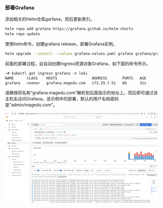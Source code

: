 ### 部署Grafana



添加相关的Helm仓库garfana，而后更新索引。

```bash
helm repo add grafana https://grafana.github.io/helm-charts
helm repo update
```



使用helm命令，创建grafana release，部署Grafana实例。

```bash
helm upgrade --install --values grafana-values.yaml grafana grafana/grafana --namespace loki --create-namespace
```



前面的部署过程，会自动创建Ingress资源对象Grafana，如下面的命令所示。

```
~# kubectl get ingress grafana -n loki
NAME      CLASS    HOSTS                ADDRESS       PORTS   AGE
grafana   <none>   grafana.magedu.com   172.29.7.51   80      31s
```



请确保将名称“grafana.magedu.com”解析到后面指示的地址上，而后即可通过该主机名访问Grafana。该示例中的部署，默认的用户名和密码是“admin/magedu.com”。

![grafana-loki-explore-data](pictures/grafana-loki-explore-data.png)
